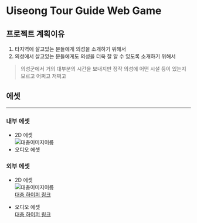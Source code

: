 # Uiseong Tour Guide Web Game
## 프로젝트 계획이유
1. 타지역에 살고있는 분들에게 의성을 소개하기 위해서
2. 의성에서 살고있는 분들에게도 의성을 더욱 잘 알 수 있도록 소개하기 위해서

> 의성군에서 거의 대부분의 시간을 보내지만 정작 의성에 어떤 시설 등이 있는지 모르고 어쩌고 저쩌고

## 에셋
------

### 내부 에셋

+ 2D 에셋<br>
![대충이미지이름](대충이미지경로)
+ 오디오 에셋


### 외부 에셋
+ 2D 에셋 <br>
![대충이미지이름](대충이미지경로)<br>
[대충 하이퍼 링크](대충링크주소)<br>

+ 오디오 에셋<br>
[대충 하이퍼 링크](대충링크주소)